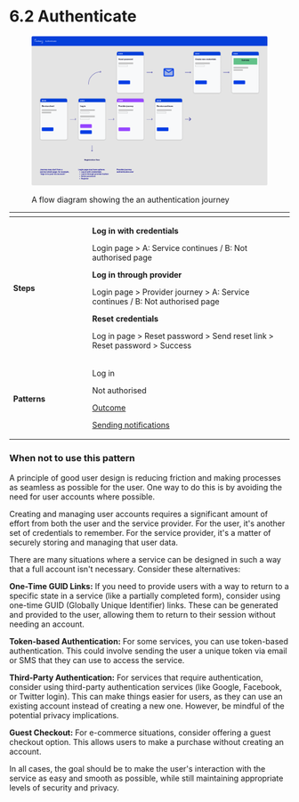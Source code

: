 # 6.2 Authenticate



<figure><img src="../../.gitbook/assets/Authenticate.png" alt=""><figcaption><p>A flow diagram showing the an authentication journey</p></figcaption></figure>

<table data-header-hidden><thead><tr><th width="128"></th><th></th></tr></thead><tbody><tr><td><strong>Steps</strong> </td><td><p><strong>Log in with credentials</strong></p><p>Login page >  A: Service continues / B: Not authorised page</p><p></p><p><strong>Log in through provider</strong></p><p>Login page > Provider journey > A: Service continues / B: Not authorised page</p><p></p><p><strong>Reset credentials</strong></p><p>Log in page > Reset password > Send reset link > Reset password > Success</p></td></tr><tr><td><strong>Patterns</strong></td><td><p>Log in</p><p>Not authorised</p><p><a href="../7-page-templates/7.15-outcome.md">Outcome</a></p><p><a href="../7-page-templates/7.16-sending-notifications.md">Sending notifications</a></p></td></tr></tbody></table>

### When not to use this pattern

A principle of good user design is reducing friction and making processes as seamless as possible for the user. One way to do this is by avoiding the need for user accounts where possible.

Creating and managing user accounts requires a significant amount of effort from both the user and the service provider. For the user, it's another set of credentials to remember. For the service provider, it's a matter of securely storing and managing that user data.

There are many situations where a service can be designed in such a way that a full account isn't necessary. Consider these alternatives:

**One-Time GUID Links:** If you need to provide users with a way to return to a specific state in a service (like a partially completed form), consider using one-time GUID (Globally Unique Identifier) links. These can be generated and provided to the user, allowing them to return to their session without needing an account.

**Token-based Authentication:** For some services, you can use token-based authentication. This could involve sending the user a unique token via email or SMS that they can use to access the service.

**Third-Party Authentication:** For services that require authentication, consider using third-party authentication services (like Google, Facebook, or Twitter login). This can make things easier for users, as they can use an existing account instead of creating a new one. However, be mindful of the potential privacy implications.

**Guest Checkout:** For e-commerce situations, consider offering a guest checkout option. This allows users to make a purchase without creating an account.

In all cases, the goal should be to make the user's interaction with the service as easy and smooth as possible, while still maintaining appropriate levels of security and privacy.
